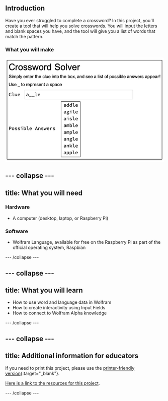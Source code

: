 ## Introduction

Have you ever struggled to complete a crossword? In this project, you'll create a tool that will help you solve crosswords. You will input the letters and blank spaces you have, and the tool will give you a list of words that match the pattern.

### What you will make

![Complete project](images/Complete.png)

--- collapse ---
---
title: What you will need
---
### Hardware

+ A computer (desktop, laptop, or Raspberry Pi)

### Software

+ Wolfram Language, available for free on the Raspberry Pi as part of the official operating system, Raspbian

--- /collapse ---

--- collapse ---
---
title: What you will learn
---

+ How to use word and language data in Wolfram
+ How to create interactivity using Input Fields
+ How to connect to Wolfram Alpha knowledge

--- /collapse ---

--- collapse ---
---
title: Additional information for educators
---

If you need to print this project, please use the [printer-friendly version](https://projects.raspberrypi.org/en/projects/project-name/print){:target="_blank"}.

[Here is a link to the resources for this project](http://rpf.io/project-name-go).

--- /collapse ---
